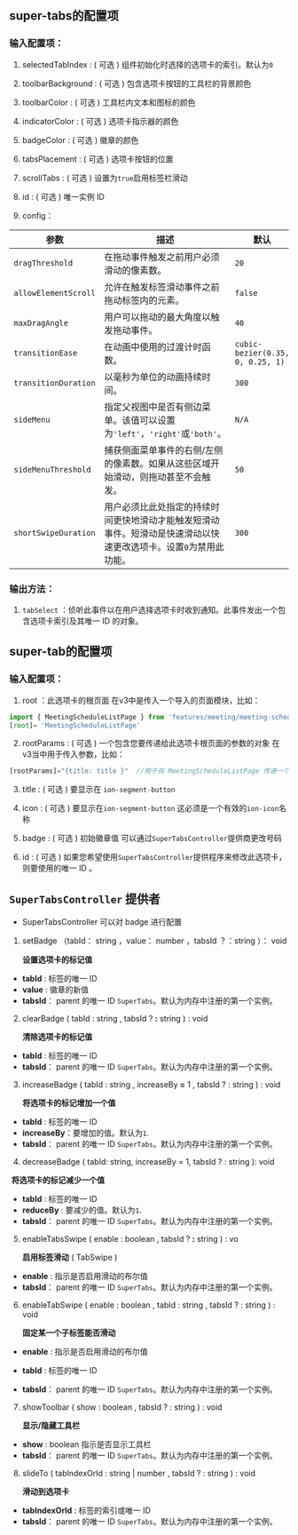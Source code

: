 ## super-tabs的配置项

### 输入配置项：

1. selectedTabIndex : ( 可选 ) 组件初始化时选择的选项卡的索引。默认为`0`

2. toolbarBackground : ( 可选 ) 包含选项卡按钮的工具栏的背景颜色

3. toolbarColor : ( 可选 ) 工具栏内文本和图标的颜色

4. indicatorColor : ( 可选 ) 选项卡指示器的颜色

5. badgeColor : ( 可选 ) 徽章的颜色
6. tabsPlacement : ( 可选 ) 选项卡按钮的位置
7. scrollTabs : ( 可选 ) 设置为`true`启用标签栏滑动
8. id : ( 可选 ) 唯一实例 ID

9. config：

| 参数                 | 描述                                                         | 默认                             |
| -------------------- | ------------------------------------------------------------ | -------------------------------- |
| `dragThreshold`      | 在拖动事件触发之前用户必须滑动的像素数。                     | `20`                             |
| `allowElementScroll` | 允许在触发标签滑动事件之前拖动标签内的元素。                 | `false`                          |
| `maxDragAngle`       | 用户可以拖动的最大角度以触发拖动事件。                       | `40`                             |
| `transitionEase`     | 在动画中使用的过渡计时函数。                                 | `cubic-bezier(0.35, 0, 0.25, 1)` |
| `transitionDuration` | 以毫秒为单位的动画持续时间。                                 | `300`                            |
| `sideMenu`           | 指定父视图中是否有侧边菜单。该值可以设置为`'left'`，`'right'`或`'both'`。 | `N/A`                            |
| `sideMenuThreshold`  | 捕获侧面菜单事件的右侧/左侧的像素数。如果从这些区域开始滑动，则拖动甚至不会触发。 | `50`                             |
| `shortSwipeDuration` | 用户必须比此处指定的持续时间更快地滑动才能触发短滑动事件。短滑动是快速滑动以快速更改选项卡。设置`0`为禁用此功能。 | `300`                            |

### 输出方法：

1. `tabSelect` ：侦听此事件以在用户选择选项卡时收到通知。此事件发出一个包含选项卡索引及其唯一 ID 的对象。

## super-tab的配置项

### 输入配置项：

1. root ：此选项卡的根页面   在v3中是传入一个导入的页面模块，比如：

```js
import { MeetingScheduleListPage } from 'features/meeting/meeting-schedule-list/meeting-schedule-list';
[root]= 'MeetingScheduleListPage'
```

2. rootParams : ( 可选 ) 一个包含您要传递给此选项卡根页面的参数的对象  在v3当中用于传入参数，比如：

```js
[rootParams]="{title: title }"  //用于向 MeetingScheduleListPage 传递一个包含有title数据的对象
```

3. title : ( 可选 ) 要显示在 `ion-segment-button`

4. icon : ( 可选 ) 要显示在`ion-segment-button`   这必须是一个有效的`ion-icon`名称

5. badge : ( 可选 ) 初始徽章值 可以通过`SuperTabsController`提供商更改号码

6. id : ( 可选 ) 如果您希望使用`SuperTabsController`提供程序来修改此选项卡，则要使用的唯一 ID 。

## `SuperTabsController` 提供者

- SuperTabsController 可以对 badge 进行配置

1. setBadge （tabId： string ，value： number ，tabsId ？：string ）： void  

   **设置选项卡的标记值**

- **tabId** : 标签的唯一 ID
- **value** : 徽章的新值
- **tabsId**： parent 的唯一 ID `SuperTabs`。默认为内存中注册的第一个实例。

2. clearBadge ( tabId : string , tabsId ? **:** string ) : void  

    **清除选项卡的标记值**

- **tabId** : 标签的唯一 ID
- **tabsId**： parent 的唯一 ID `SuperTabs`。默认为内存中注册的第一个实例。 

3. increaseBadge ( tabId : string , increaseBy **=** 1 , tabsId ? : string ) : void  

   **将选项卡的标记增加一个值**

- **tabId** : 标签的唯一 ID
- **increaseBy**：要增加的值。默认为`1`.
- **tabsId**： parent 的唯一 ID `SuperTabs`。默认为内存中注册的第一个实例。

4. decreaseBadge ( tabId: string, increaseBy = 1, tabsId ? : string ): void

​		**将选项卡的标记减少一个值**

- **tabId** : 标签的唯一 ID
- **reduceBy** : 要减少的值。默认为`1`.
- **tabsId**： parent 的唯一 ID `SuperTabs`。默认为内存中注册的第一个实例。

5. enableTabsSwipe ( enable : boolean , tabsId ? **:** string ) : vo

   **启用标签滑动** ( TabSwipe )

- **enable** : 指示是否启用滑动的布尔值
- **tabsId**： parent 的唯一 ID `SuperTabs`。默认为内存中注册的第一个实例。

6. enableTabSwipe ( enable : boolean , tabId : string , tabsId ? : string ) : void

   **固定某一个子标签能否滑动**

- **enable** : 指示是否启用滑动的布尔值

- **tabId** : 标签的唯一 ID

- **tabsId**： parent 的唯一 ID `SuperTabs`。默认为内存中注册的第一个实例。

7. showToolbar ( show : boolean , tabsId ? : string ) : void

   **显示/隐藏工具栏**

- **show** : boolean 指示是否显示工具栏
- **tabsId**： parent 的唯一 ID `SuperTabs`。默认为内存中注册的第一个实例。

8. slideTo ( tabIndexOrId : string | number , tabsId ? : string ) : void

   **滑动到选项卡**

- **tabIndexOrId** : 标签的索引或唯一 ID
- **tabsId**： parent 的唯一 ID `SuperTabs`。默认为内存中注册的第一个实例。